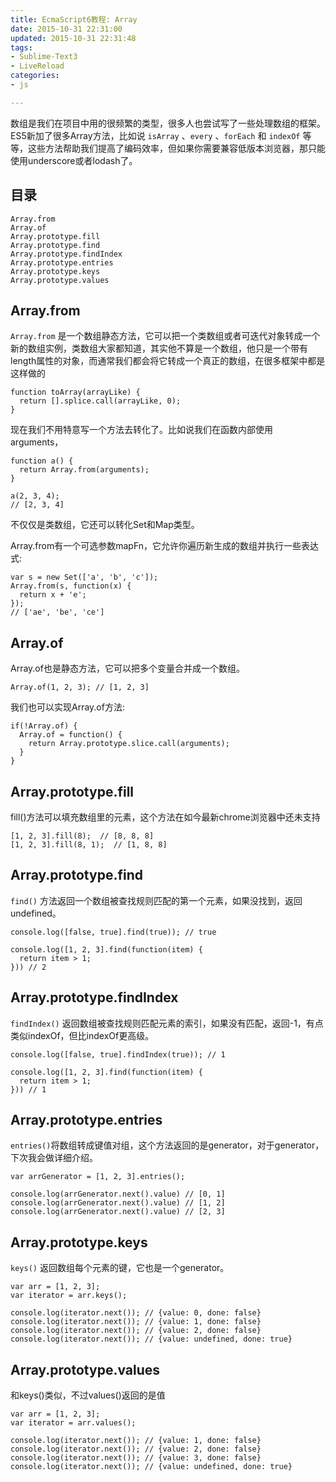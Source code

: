 ```yaml
---
title: EcmaScript6教程: Array
date: 2015-10-31 22:31:00
updated: 2015-10-31 22:31:48
tags: 
- Sublime-Text3
- LiveReload
categories: 
- js

---
```

数组是我们在项目中用的很频繁的类型，很多人也尝试写了一些处理数组的框架。ES5新加了很多Array方法，比如说 `isArray` 、`every` 、`forEach` 和 `indexOf` 等等，这些方法帮助我们提高了编码效率，但如果你需要兼容低版本浏览器，那只能使用underscore或者lodash了。

## 目录

    Array.from
    Array.of
    Array.prototype.fill
    Array.prototype.find
    Array.prototype.findIndex
    Array.prototype.entries
    Array.prototype.keys
    Array.prototype.values

## Array.from


<!--more-->


`Array.from` 是一个数组静态方法，它可以把一个类数组或者可迭代对象转成一个新的数组实例，类数组大家都知道，其实他不算是一个数组，他只是一个带有length属性的对象，而通常我们都会将它转成一个真正的数组，在很多框架中都是这样做的

    function toArray(arrayLike) {
      return [].splice.call(arrayLike, 0);
    }

现在我们不用特意写一个方法去转化了。比如说我们在函数内部使用arguments，

    function a() {
      return Array.from(arguments);
    }
    
    a(2, 3, 4);
    // [2, 3, 4]

不仅仅是类数组，它还可以转化Set和Map类型。

Array.from有一个可选参数mapFn，它允许你遍历新生成的数组并执行一些表达式:

    var s = new Set(['a', 'b', 'c']);
    Array.from(s, function(x) {
      return x + 'e';
    });
    // ['ae', 'be', 'ce']

## Array.of

Array.of也是静态方法，它可以把多个变量合并成一个数组。

    Array.of(1, 2, 3); // [1, 2, 3]

我们也可以实现Array.of方法:

    if(!Array.of) {
      Array.of = function() {
        return Array.prototype.slice.call(arguments);
      }
    }

## Array.prototype.fill

fill()方法可以填充数组里的元素，这个方法在如今最新chrome浏览器中还未支持

    [1, 2, 3].fill(8);  // [8, 8, 8]
    [1, 2, 3].fill(8, 1);  // [1, 8, 8]

## Array.prototype.find

`find()` 方法返回一个数组被查找规则匹配的第一个元素，如果没找到，返回undefined。

    console.log([false, true].find(true)); // true
    
    console.log([1, 2, 3].find(function(item) {
      return item > 1;
    })) // 2

## Array.prototype.findIndex

`findIndex()` 返回数组被查找规则匹配元素的索引，如果没有匹配，返回-1，有点类似indexOf，但比indexOf更高级。

    console.log([false, true].findIndex(true)); // 1
    
    console.log([1, 2, 3].find(function(item) {
      return item > 1;
    })) // 1

## Array.prototype.entries

`entries()`将数组转成键值对组，这个方法返回的是generator，对于generator，下次我会做详细介绍。

    var arrGenerator = [1, 2, 3].entries();
    
    console.log(arrGenerator.next().value) // [0, 1]
    console.log(arrGenerator.next().value) // [1, 2]
    console.log(arrGenerator.next().value) // [2, 3]

## Array.prototype.keys

`keys()` 返回数组每个元素的键，它也是一个generator。

    var arr = [1, 2, 3];
    var iterator = arr.keys();
    
    console.log(iterator.next()); // {value: 0, done: false}
    console.log(iterator.next()); // {value: 1, done: false}
    console.log(iterator.next()); // {value: 2, done: false}
    console.log(iterator.next()); // {value: undefined, done: true}

## Array.prototype.values

和keys()类似，不过values()返回的是值

    var arr = [1, 2, 3];
    var iterator = arr.values();
    
    console.log(iterator.next()); // {value: 1, done: false}
    console.log(iterator.next()); // {value: 2, done: false}
    console.log(iterator.next()); // {value: 3, done: false}
    console.log(iterator.next()); // {value: undefined, done: true}

